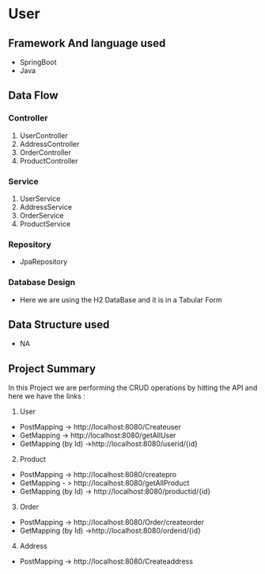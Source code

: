 # User
## Framework And language used
- SpringBoot
- Java
## Data Flow
### Controller
 1) UserController
 2) AddressController
 3) OrderController
 4) ProductController
### Service
 1) UserService
 2) AddressService
 3) OrderService
 4) ProductService
### Repository
 - JpaRepository
### Database Design
 - Here we are using the H2 DataBase and it is in a Tabular Form
## Data Structure used
 - NA
## Project Summary
 In this Project we are performing the CRUD operations by hitting the API and here we have the links :
 1) User
  - PostMapping -> http://localhost:8080/Createuser
  - GetMapping  -> http://localhost:8080/getAllUser
  - GetMapping (by Id) ->http://localhost:8080/userid/{id}
  2) Product
 - PostMapping -> http://localhost:8080/createpro
 - GetMapping - > http://localhost:8080/getAllProduct
 - GetMapping (by Id) -> http://localhost:8080/productid/{id}
  3) Order
 - PostMapping -> http://localhost:8080/Order/createorder
 - GetMapping (by Id) ->http://localhost:8080/orderid/{id}
  4) Address
 - PostMapping -> http://localhost:8080/Createaddress













